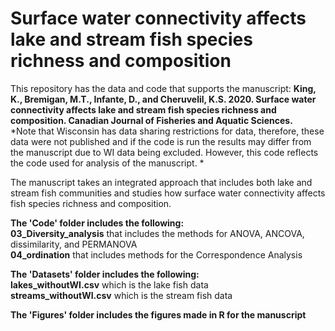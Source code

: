 # Surface water connectivity affects lake and stream fish species richness and composition 

This repository has the data and code that supports the manuscript: **King, K., Bremigan, M.T., Infante, D., and Cheruvelil, K.S. 2020. Surface water connectivity affects lake and stream fish species richness and composition. Canadian Journal of Fisheries and Aquatic Sciences.**  
*Note that Wisconsin has data sharing restrictions for data, therefore, these data were not published and if the code is run the results may differ from the manuscript due to WI data being excluded. However, this code reflects the code used for analysis of the manuscript. *

The manuscript takes an integrated approach that includes both lake and stream fish communities and studies how surface water connectivity affects fish species richness and composition. 


**The 'Code' folder includes the following:** \
**03_Diversity_analysis** that includes the methods for ANOVA, ANCOVA, dissimilarity, and PERMANOVA \
**04_ordination** that includes methods for the Correspondence Analysis

**The 'Datasets' folder includes the following:** \
**lakes_withoutWI.csv** which is the lake fish data \
**streams_withoutWI.csv** which is the stream fish data 

**The 'Figures' folder includes the figures made in R for the manuscript**

